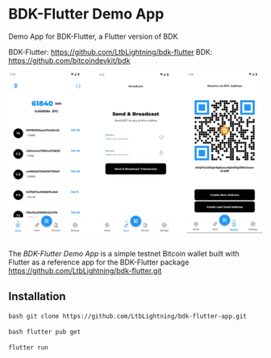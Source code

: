 # BDK-Flutter Demo App

Demo App for BDK-Flutter, a Flutter version of BDK

BDK-Flutter: https://github.com/LtbLightning/bdk-flutter
BDK: https://github.com/bitcoindevkit/bdk
 

<div align="center"> <img src="./screenshots/screenshot.png" />
</div>
  
##   
The _BDK-Flutter Demo App_ is a simple testnet Bitcoin wallet built with Flutter as a reference app for the BDK-Flutter package
https://github.com/LtbLightning/bdk-flutter.git

## Installation 
```bash git clone https://github.com/LtbLightning/bdk-flutter-app.git ``` 

```bash flutter pub get```

```flutter run ```

